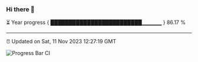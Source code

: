 ### Hi there 👋

⏳ Year progress { █████████████████████████▁▁▁▁▁ } 86.17 %

---

⏰ Updated on Sat, 11 Nov 2023 12:27:19 GMT

![Progress Bar CI](https://github.com/liununu/liununu/workflows/Progress%20Bar%20CI/badge.svg)
